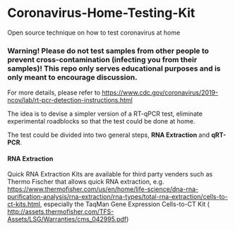 # Coronavirus-Home-Testing-Kit
Open source technique on how to test coronavirus at home


### Warning! Please do not test samples from other people to prevent cross-contamination (infecting you from their samples)! This repo only serves educational purposes and is only meant to encourage discussion.    
For more details, please refer to https://www.cdc.gov/coronavirus/2019-ncov/lab/rt-pcr-detection-instructions.html


The idea is to devise a simpler version of a RT-qPCR test, eliminate experimental roadblocks so that the test could be done at home. 

The test could be divided into two general steps, **RNA Extraction** and **qRT-PCR**.  



#### RNA Extraction

Quick RNA Extraction Kits are available for third party venders such as Thermo Fischer that allows quick RNA extraction, e.g. https://www.thermofisher.com/us/en/home/life-science/dna-rna-purification-analysis/rna-extraction/rna-types/total-rna-extraction/cells-to-ct-kits.html, especially the TaqMan Gene Expression Cells-to-CT Kit (
http://assets.thermofisher.com/TFS-Assets/LSG/Warranties/cms_042995.pdf)










